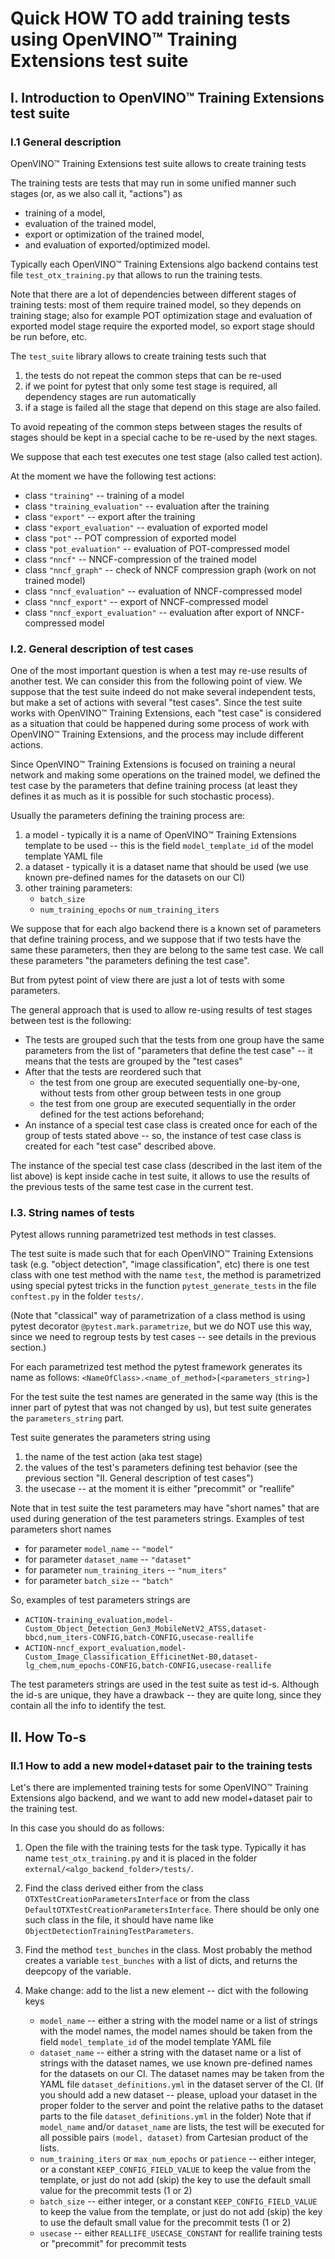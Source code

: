 # Quick HOW TO add training tests using OpenVINO™ Training Extensions test suite

## I. Introduction to OpenVINO™ Training Extensions test suite

### I.1 General description

OpenVINO™ Training Extensions test suite allows to create training tests

The training tests are tests that may run in some unified manner such stages (or, as we also
call it, "actions") as

- training of a model,
- evaluation of the trained model,
- export or optimization of the trained model,
- and evaluation of exported/optimized model.

Typically each OpenVINO™ Training Extensions algo backend contains test file `test_otx_training.py` that allows to run the
training tests.

Note that there are a lot of dependencies between different stages of training tests: most of them
require trained model, so they depends on training stage; also for example POT optimization stage
and evaluation of exported model stage require the exported model, so export stage should be run
before, etc.

The `test_suite` library allows to create training tests such that

1. the tests do not repeat the common steps that can be re-used
2. if we point for pytest that only some test stage is required, all dependency stages are run
   automatically
3. if a stage is failed all the stage that depend on this stage are also failed.

To avoid repeating of the common steps between stages the results of stages should be kept in a
special cache to be re-used by the next stages.

We suppose that each test executes one test stage (also called test action).

At the moment we have the following test actions:

- class `"training"` -- training of a model
- class `"training_evaluation"` -- evaluation after the training
- class `"export"` -- export after the training
- class `"export_evaluation"` -- evaluation of exported model
- class `"pot"` -- POT compression of exported model
- class `"pot_evaluation"` -- evaluation of POT-compressed model
- class `"nncf"` -- NNCF-compression of the trained model
- class `"nncf_graph"` -- check of NNCF compression graph (work on not trained model)
- class `"nncf_evaluation"` -- evaluation of NNCF-compressed model
- class `"nncf_export"` -- export of NNCF-compressed model
- class `"nncf_export_evaluation"` -- evaluation after export of NNCF-compressed model

### I.2. General description of test cases

One of the most important question is when a test may re-use results of another test.
We can consider this from the following point of view.
We suppose that the test suite indeed do not make several independent tests, but make a set of
actions with several "test cases".
Since the test suite works with OpenVINO™ Training Extensions, each "test case" is considered as a situation that could be
happened during some process of work with OpenVINO™ Training Extensions, and the process may include different actions.

Since OpenVINO™ Training Extensions is focused on training a neural network and making some operations on the trained model,
we defined the test case by the parameters that define training process
(at least they defines it as much as it is possible for such stochastic process).

Usually the parameters defining the training process are:

1. a model - typically it is a name of OpenVINO™ Training Extensions template to be used
   -- this is the field `model_template_id` of the model template YAML file
2. a dataset - typically it is a dataset name that should be used
   (we use known pre-defined names for the datasets on our CI)
3. other training parameters:
   - `batch_size`
   - `num_training_epochs` or `num_training_iters`

We suppose that for each algo backend there is a known set of parameters that define training
process, and we suppose that if two tests have the same these parameters, then they are belong to
the same test case.
We call these parameters "the parameters defining the test case".

But from pytest point of view there are just a lot of tests with some parameters.

The general approach that is used to allow re-using results of test stages between test is the
following:

- The tests are grouped such that the tests from one group have the same parameters from the list
  of "parameters that define the test case" -- it means that the tests are grouped by the
  "test cases"
- After that the tests are reordered such that
  - the test from one group are executed sequentially one-by-one, without tests from other group
    between tests in one group
  - the test from one group are executed sequentially in the order defined for the test actions
    beforehand;
- An instance of a special test case class is created once for each of the group of tests stated above
  -- so, the instance of test case class is created for each "test case" described above.

The instance of the special test case class (described in the last item of the list above)
is kept inside cache in test suite, it allows to use the results of the
previous tests of the same test case in the current test.

### I.3. String names of tests

Pytest allows running parametrized test methods in test classes.

The test suite is made such that for each OpenVINO™ Training Extensions task (e.g. "object detection", "image classification",
etc) there is one test class with one test method with the name `test`, the method is parametrized
using special pytest tricks in the function `pytest_generate_tests` in the file `conftest.py` in the
folder `tests/`.

(Note that "classical" way of parametrization of a class method is using pytest decorator
`@pytest.mark.parametrize`, but we do NOT use this way, since we need to regroup tests by test cases
-- see details in the previous section.)

For each parametrized test method the pytest framework generates its name as follows:
`<NameOfClass>.<name_of_method>[<parameters_string>]`

For the test suite the test names are generated in the same way (this is the inner part of pytest
that was not changed by us), but test suite generates the `parameters_string` part.

Test suite generates the parameters string using

1. the name of the test action (aka test stage)
2. the values of the test's parameters defining test behavior
   (see the previous section "II. General description of test cases")
3. the usecase -- at the moment it is either "precommit" or "reallife"

Note that in test suite the test parameters may have "short names" that are used during generation
of the test parameters strings.
Examples of test parameters short names

- for parameter `model_name` -- `"model"`
- for parameter `dataset_name` -- `"dataset"`
- for parameter `num_training_iters` -- `"num_iters"`
- for parameter `batch_size` -- `"batch"`

So, examples of test parameters strings are

- `ACTION-training_evaluation,model-Custom_Object_Detection_Gen3_MobileNetV2_ATSS,dataset-bbcd,num_iters-CONFIG,batch-CONFIG,usecase-reallife`
- `ACTION-nncf_export_evaluation,model-Custom_Image_Classification_EfficinetNet-B0,dataset-lg_chem,num_epochs-CONFIG,batch-CONFIG,usecase-reallife`

The test parameters strings are used in the test suite as test id-s.
Although the id-s are unique, they have a drawback -- they are quite long, since they contain all
the info to identify the test.

## II. How To-s

### II.1 How to add a new model+dataset pair to the training tests

Let's there are implemented training tests for some OpenVINO™ Training Extensions algo backend, and we want to add
new model+dataset pair to the training test.

In this case you should do as follows:

1. Open the file with the training tests for the task type.
   Typically it has name `test_otx_training.py` and it is placed in the folder
   `external/<algo_backend_folder>/tests/`.

2. Find the class derived either from the class `OTXTestCreationParametersInterface`
   or from the class `DefaultOTXTestCreationParametersInterface`.
   There should be only one such class in the file, it should have name like
   `ObjectDetectionTrainingTestParameters`.

3. Find the method `test_bunches` in the class.
   Most probably the method creates a variable `test_bunches` with a list of dicts,
   and returns the deepcopy of the variable.

4. Make change: add to the list a new element -- dict with the following keys
   - `model_name` -- either a string with the model name or a list of strings with the model names,
     the model names should be taken from the field `model_template_id` of the model template YAML
     file
   - `dataset_name` -- either a string with the dataset name or a list of strings with the dataset names,
     we use known pre-defined names for the datasets on our CI.
     The dataset names may be taken from the YAML file `dataset_definitions.yml` in the dataset server
     of the CI.
     (If you should add a new dataset -- please, upload your dataset in the proper folder to the
     server and point the relative paths to the dataset parts to the file `dataset_definitions.yml`
     in the folder)
     Note that if `model_name` and/or `dataset_name` are lists, the test will be executed for
     all possible pairs `(model, dataset)` from Cartesian product of the lists.
   - `num_training_iters` or `max_num_epochs` or `patience` -- either integer, or a constant
     `KEEP_CONFIG_FIELD_VALUE` to keep the value from the template, or just do not add (skip) the
     key to use the default small value for the precommit tests (1 or 2)
   - `batch_size` -- either integer, or a constant `KEEP_CONFIG_FIELD_VALUE` to keep the value from
     the template, or just do not add (skip) the key to use the default small value for the
     precommit tests (1 or 2)
   - `usecase` -- either `REALLIFE_USECASE_CONSTANT` for reallife training tests or "precommit" for
     precommit tests
